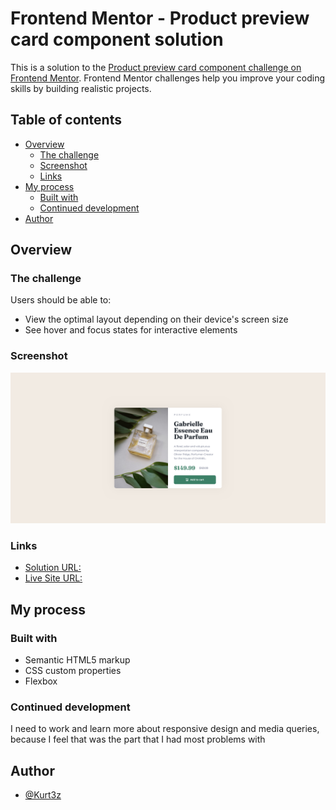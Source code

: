 # Frontend Mentor - Product preview card component solution

This is a solution to the [Product preview card component challenge on Frontend Mentor](https://www.frontendmentor.io/challenges/product-preview-card-component-GO7UmttRfa). Frontend Mentor challenges help you improve your coding skills by building realistic projects.

## Table of contents

- [Overview](#overview)
  - [The challenge](#the-challenge)
  - [Screenshot](#screenshot)
  - [Links](#links)
- [My process](#my-process)
  - [Built with](#built-with)
  - [Continued development](#continued-development)
- [Author](#author)

## Overview

### The challenge

Users should be able to:

- View the optimal layout depending on their device's screen size
- See hover and focus states for interactive elements

### Screenshot

![](./screenshot.png)

### Links

- [Solution URL: ](https://your-solution-url.com)
- [Live Site URL: ](https://your-live-site-url.com)

## My process

### Built with

- Semantic HTML5 markup
- CSS custom properties
- Flexbox

### Continued development

I need to work and learn more about responsive design and media queries, because I feel that was the part that I had most problems with

## Author

- [@Kurt3z](https://www.frontendmentor.io/profile/Kurt3z)
